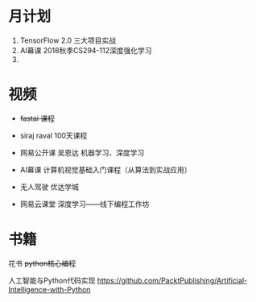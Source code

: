 # 月计划
1. TensorFlow 2.0 三大项目实战
2. AI幕课 2018秋季CS294-112深度强化学习
3. 

# 视频
- ~~fastai 课程~~
- siraj raval 100天课程
- 网易公开课  吴恩达 机器学习、深度学习

- AI幕课 计算机视觉基础入门课程（从算法到实战应用）

- 无人驾驶 优达学城

- 网易云课堂 深度学习——线下编程工作坊


# 书籍
花书
~~python核心编程~~



人工智能与Python代码实现 
https://github.com/PacktPublishing/Artificial-Intelligence-with-Python

